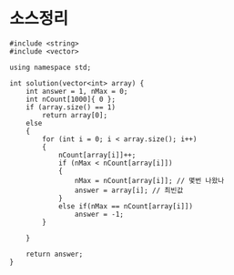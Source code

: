 # 소스정리

    #include <string>
    #include <vector>
    
    using namespace std;
    
    int solution(vector<int> array) {
        int answer = 1, nMax = 0;
        int nCount[1000]{ 0 };
        if (array.size() == 1)
            return array[0];
        else
        {
            for (int i = 0; i < array.size(); i++)
            {
                nCount[array[i]]++;
                if (nMax < nCount[array[i]]) 
                {
                    nMax = nCount[array[i]]; // 몇번 나왔나
                    answer = array[i]; // 최빈값
                }
                else if(nMax == nCount[array[i]])
                    answer = -1;
            }
                
        }
    
        return answer;
    }
